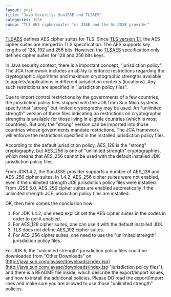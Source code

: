 ```yaml
---
layout: post
title: "Java Security: SunJSSE and TLSAES"
categories: JSSE
sumup: "TLS AES ciphersuites for JSSE and the SunJSSE provider"
---
```


[TLSAES](http://www.ietf.org/rfc/rfc3268.txt "RFC3268") defines AES cipher suites for TLS. Since [TLS version 1.1](http://www.ietf.org/rfc/rfc4346.txt "RFC4346"), the AES cipher suites are merged in TLS specification. The AES supports key lengths of 128, 192 and 256 bits. However, the [TLSAES](http://www.ietf.org/rfc/rfc3268.txt "RFC3268") specification only defines cipher suites for 128 and 256 bits keys.

In Java security context, there is a important concept, "jurisdiction policy". The JCA framework includes an ability to enforce restrictions regarding the cryptographic algorithms and maximum cryptographic strengths available to applets/applications in different jurisdiction contexts (locations). Any such restrictions are specified in "jurisdiction policy files".

Due to import control restrictions by the governments of a few countries, the jurisdiction policy files shipped with the JDK from Sun Microsystems specify that "strong" but limited cryptography may be used. An "unlimited strength" version of these files indicating no restrictions on cryptographic strengths is available for those living in eligible countries (which is most countries). But only the "strong" version can be imported into those countries whose governments mandate restrictions. The JCA framework will enforce the restrictions specified in the installed jurisdiction policy files.

According to the default jurisdiction policy, AES_128 is the "strong" cryptography, but AES_256 is one of "unlimited strength" cryptographies, which means that AES_256 cannot be used with the default installed JDK jurisdiction policy files.

From JDK1.4.2, the SunJSSE provider supports a number of AES_128 and AES_256 cipher suites. In 1.4.2, AES_256 cipher suites were not enabled, even if the unlimited strength JCE jurisdiction policy files were installed. From J2SE 5.0, AES_256 cipher suites are enabled automatically if the unlimited strength JCE jurisdiction policy files are installed.

OK, then here comes the conclusion now:

1.  For JDK 1.4.2, one need explicit set the AES cipher suites in the codes in order to get it enabled.
2.  For AES_128 cipher suites, one can use it with the default installed JDK.
3.  TLS does not define AES_192 cipher suites.
4.  For AES_256 cipher suites, one need to use the "unlimited strength" jurisdiction policy files.

For JDK 6, the "unlimited strength" jurisdiction policy files could be downloaded from "Other Downloads" on [http://java.sun.com/javase/downloads/index.jsp](http://java.sun.com/javase/downloads/index.jsp "jurisdiction policy files"), and there is a README file inside, which describe the export/import issues, and how to install the additional policies. Please DO read the export/import lines and make sure you are allowed to use those "unlimited strength" policies.
